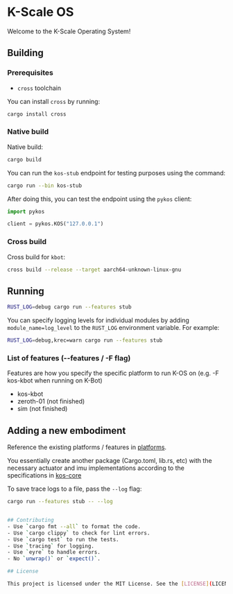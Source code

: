 # K-Scale OS

Welcome to the K-Scale Operating System!

## Building

### Prerequisites

- `cross` toolchain

You can install `cross` by running:

```bash
cargo install cross
```

### Native build

Native build:

```bash
cargo build
```

You can run the `kos-stub` endpoint for testing purposes using the command:

```bash
cargo run --bin kos-stub
```

After doing this, you can test the endpoint using the `pykos` client:

```python
import pykos

client = pykos.KOS("127.0.0.1")
```

### Cross build

Cross build for `kbot`:

```bash
cross build --release --target aarch64-unknown-linux-gnu
```

## Running

```bash
RUST_LOG=debug cargo run --features stub
```

You can specify logging levels for individual modules by adding `module_name=log_level` to the `RUST_LOG` environment variable. For example:

```bash
RUST_LOG=debug,krec=warn cargo run --features stub
```

### List of features (--features / -F flag)

Features are how you specify the specific platform to run K-OS on (e.g. -F kos-kbot when running on K-Bot)

- kos-kbot
- zeroth-01 (not finished)
- sim (not finished)

## Adding a new embodiment

Reference the existing platforms / features in [platforms](platforms).

You essentially create another package (Cargo.toml, lib.rs, etc) with the necessary actuator and imu implementations according to the specifications in [kos-core](kos-core/src/services)

To save trace logs to a file, pass the `--log` flag:

```bash
cargo run --features stub -- --log


## Contributing
- Use `cargo fmt --all` to format the code.
- Use `cargo clippy` to check for lint errors.
- Use `cargo test` to run the tests.
- Use `tracing` for logging.
- Use `eyre` to handle errors.
- No `unwrap()` or `expect()`.

## License

This project is licensed under the MIT License. See the [LICENSE](LICENSE) file for details.
```
